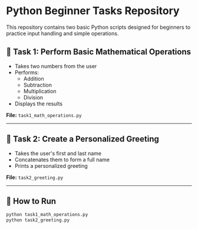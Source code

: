 # Python Beginner Tasks Repository

This repository contains two basic Python scripts designed for beginners to practice input handling and simple operations.

## 📝 Task 1: Perform Basic Mathematical Operations

- Takes two numbers from the user
- Performs:
  - Addition
  - Subtraction
  - Multiplication
  - Division
- Displays the results

**File:** `task1_math_operations.py`

---

## 📝 Task 2: Create a Personalized Greeting

- Takes the user's first and last name
- Concatenates them to form a full name
- Prints a personalized greeting

**File:** `task2_greeting.py`

---

## 🚀 How to Run

```bash
python task1_math_operations.py
python task2_greeting.py
```
